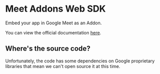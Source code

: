 # Meet Addons Web SDK

Embed your app in Google Meet as an Addon.

You can view the official documentation [here](https://developers.google.com/meet/add-ons/guides/overview).

## Where's the source code?

Unfortunately, the code has some dependencies on Google proprietary libraries that mean we can't open source it at this time.
